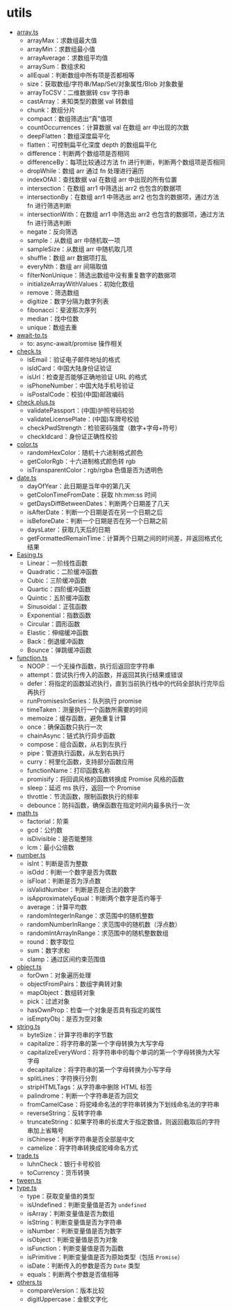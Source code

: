 # utils

- [array.ts](./src/array.ts)
  - arrayMax：求数组最大值
  - arrayMin：求数组最小值
  - arrayAverage：求数组平均值
  - arraySum：数组求和
  - allEqual：判断数组中所有项是否都相等
  - size：获取数组/字符串/Map/Set/对象属性/Blob 对象数量
  - arrayToCSV：二维数据转 csv 字符串
  - castArray：未知类型的数据 val 转数组
  - chunk：数组分片
  - compact：数组筛选出“真”值项
  - countOccurrences：计算数据 val 在数组 arr 中出现的次数
  - deepFlatten：数组深度扁平化
  - flatten：可控制扁平化深度 depth 的数组扁平化
  - difference：判断两个数组项是否相同
  - differenceBy：每项比较通过方法 fn 进行判断，判断两个数组项是否相同
  - dropWhile：数组 arr 通过 fn 处理进行遍历
  - indexOfAll：查找数据 val 在数组 arr 中出现的所有位置
  - intersection：在数组 arr1 中筛选出 arr2 也包含的数据项
  - intersectionBy：在数组 arr1 中筛选出 arr2 也包含的数据项，通过方法 fn 进行筛选判断
  - intersectionWith：在数组 arr1 中筛选出 arr2 也包含的数据项，通过方法 fn 进行筛选判断
  - negate：反向筛选
  - sample：从数组 arr 中随机取一项
  - sampleSize：从数组 arr 中随机取几项
  - shuffle：数组 arr 数据项打乱
  - everyNth：数组 arr 间隔取值
  - filterNonUnique：筛选出数组中没有重复数字的数据项
  - initializeArrayWithValues：初始化数组
  - remove：筛选数组
  - digitize：数字分隔为数字列表
  - fibonacci：斐波那次序列
  - median：找中位数
  - unique：数组去重
- [await-to.ts](./src/await-to.ts)
  - to: async-await/promise 操作相关
- [check.ts](./src/check.ts)
  - isEmail：验证电子邮件地址的格式
  - isIdCard：中国大陆身份证验证
  - isUrl：检查是否能够正确地验证 URL 的格式
  - isPhoneNumber：中国大陆手机号验证
  - isPostalCode：校验(中国)邮政编码
- [check.plus.ts](./src/check.plus.ts)
  - validatePassport：(中国)护照号码校验
  - validateLicensePlate：(中国)车牌号校验
  - checkPwdStrength：检验密码强度（数字+字母+符号）
  - checkIdcard：身份证正确性校验
- [color.ts](./src/color.ts)
  - randomHexColor：随机十六进制格式颜色
  - getColorRgb：十六进制格式颜色转 rgb
  - isTransparentColor：rgb/rgba 色值是否为透明色
- [date.ts](./src/date.ts)
  - dayOfYear：此日期是当年中的第几天
  - getColonTimeFromDate：获取 hh:mm:ss 时间
  - getDaysDiffBetweenDates：判断两个日期差了几天
  - isAfterDate：判断一个日期是否在另一个日期之后
  - isBeforeDate：判断一个日期是否在另一个日期之前
  - daysLater：获取几天后的日期
  - getFormattedRemainTime：计算两个日期之间的时间差，并返回格式化结果
- [Easing.ts](./src/Easing.ts)
  - Linear：一阶线性函数
  - Quadratic：二阶缓冲函数
  - Cubic：三阶缓冲函数
  - Quartic：四阶缓冲函数
  - Quintic：五阶缓冲函数
  - Sinusoidal：正弦函数
  - Exponential：指数函数
  - Circular：圆形函数
  - Elastic：伸缩缓冲函数
  - Back：倒退缓冲函数
  - Bounce：弹跳缓冲函数
- [function.ts](./src/function.ts)
  - NOOP：一个无操作函数，执行后返回空字符串
  - attempt：尝试执行传入的函数，并返回其执行结果或错误
  - defer：将指定的函数延迟执行，直到当前执行栈中的代码全部执行完毕后再执行
  - runPromisesInSeries：队列执行 promise
  - timeTaken：测量执行一个函数所需要的时间
  - memoize：缓存函数，避免重复计算
  - once：确保函数只执行一次
  - chainAsync：链式执行异步函数
  - compose：组合函数，从右到左执行
  - pipe：管道执行函数，从左到右执行
  - curry：柯里化函数，支持部分函数应用
  - functionName：打印函数名称
  - promisify：将回调风格的函数转换成 Promise 风格的函数
  - sleep：延迟 ms 执行，返回一个 Promise
  - throttle：节流函数，限制函数执行的频率
  - debounce：防抖函数，确保函数在指定时间内最多执行一次
- [math.ts](./src/math.ts)
  - factorial：阶乘
  - gcd：公约数
  - isDivisible：是否能整除
  - lcm：最小公倍数
- [number.ts](./src/number.ts)
  - isInt：判断是否为整数
  - isOdd：判断一个数字是否为偶数
  - isFloat：判断是否为浮点数
  - isValidNumber：判断是否是合法的数字
  - isApproximatelyEqual：判断两个数字是否约等于
  - average：计算平均数
  - randomIntegerInRange：求范围中的随机整数
  - randomNumberInRange：求范围中的随机数（浮点数）
  - randomIntArrayInRange：求范围中的随机整数数组
  - round：数字取位
  - sum：数字求和
  - clamp：通过区间约束范围值
- [object.ts](./src/object.ts)
  - forOwn：对象遍历处理
  - objectFromPairs：数组字典转对象
  - mapObject：数组转对象
  - pick：过滤对象
  - hasOwnProp：检查一个对象是否具有指定的属性
  - isEmptyObj：是否为空对象
- [string.ts](./src/string.ts)
  - byteSize：计算字符串的字节数
  - capitalize：将字符串的第一个字母转换为大写字母
  - capitalizeEveryWord：将字符串中的每个单词的第一个字母转换为大写字母
  - decapitalize：将字符串的第一个字母转换为小写字母
  - splitLines：字符换行分割
  - stripHTMLTags：从字符串中删除 HTML 标签
  - palindrome：判断一个字符串是否为回文
  - fromCamelCase：将驼峰命名法的字符串转换为下划线命名法的字符串
  - reverseString：反转字符串
  - truncateString：如果字符串的长度大于指定数值，则返回截取后的字符串加上省略号
  - isChinese：判断字符串是否全部是中文
  - camelize：将字符串转换成驼峰命名方式
- [trade.ts](./src/trade.ts)
  - luhnCheck：银行卡号校验
  - toCurrency：货币转换
- [tween.ts](./src/tween.ts)
- [type.ts](./src/type.ts)
  - type：获取变量值的类型
  - isUndefined：判断变量值是否为 `undefined`
  - isArray：判断变量值是否为数组
  - isString：判断变量值是否为字符串
  - isNumber：判断变量值是否为数字
  - isObject：判断变量值是否为对象
  - isFunction：判断变量值是否为函数
  - isPrimitive：判断变量值是否为原始类型（包括 `Promise`）
  - isDate：判断传入的参数是否为 `Date` 类型
  - equals：判断两个参数是否值相等
- [others.ts](./src/others.ts)
  - compareVersion：版本比较
  - digitUppercase：金额文字化

